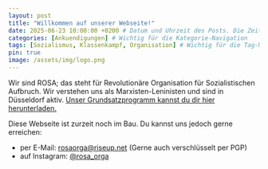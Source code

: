 ```yaml
---
layout: post
title: "Willkommen auf unserer Webseite!"
date: 2025-06-23 10:00:00 +0200 # Datum und Uhrzeit des Posts. Die Zeitzone "+0200" ist für CEST.
categories: [Ankuendigungen] # Wichtig für die Kategorie-Navigation
tags: [Sozialismus, Klassenkampf, Organisation] # Wichtig für die Tag-Navigation
pin: true
image: /assets/img/logo.png
---
```



Wir sind ROSA; das steht für Revolutionäre Organisation für Sozialistischen Aufbruch. Wir verstehen uns als Marxisten-Leninisten und sind in Düsseldorf aktiv. [Unser Grundsatzprogramm kannst du dir hier herunterladen.](/assets/pdfs/rosa_was_wir_wollen.pdf)


Diese Webseite ist zurzeit noch im Bau. Du kannst uns jedoch gerne erreichen:
- per E-Mail: [rosaorga@riseup.net](mailto:rosaorga@riseup.net) (Gerne auch verschlüsselt per PGP)
- auf Instagram: [@rosa_orga](https://www.instagram.com/rosa_orga/)




